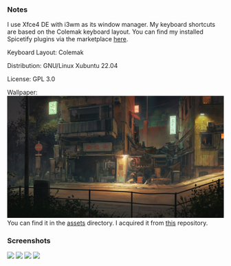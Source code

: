 ### Notes
I use Xfce4 DE with i3wm as its window manager. My keyboard shortcuts are based on the Colemak keyboard layout. You can find my installed Spicetify plugins via the marketplace [here](assets/spicetify-marketplace-data.json).

Keyboard Layout: Colemak

Distribution: GNU/Linux Xubuntu 22.04

License: GPL 3.0

Wallpaper: 
![](assets/wall.jpg)
You can find it in the [assets](assets) directory. I acquired it from [this](https://github.com/AngelJumbo/gruvbox-wallpapers) repository.

### Screenshots
![](https://i.imgur.com/ZZaCYsg.png)
![](https://i.imgur.com/rfG5SGD.png)
![](https://i.imgur.com/puaCkWx.png)
![](https://i.imgur.com/MNqu3J8.png)

